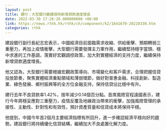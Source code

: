 ```yaml
---
layout: post
title: 建行：大型銀行繼續保持新增貸款適度增長
date: 2022-03-30 17:26:26.000000000 +08:00
link: https://news.rthk.hk/rthk/ch/component/k2/1641670-20220330.htm
categories: rthk
---
```


建設銀行副行長紀志宏表示，中國經濟目前面臨需求收縮、供給衝擊、預期轉弱三重壓力，再加上疫情衝擊，大型銀行需要發揮主力軍作用，繼續堅持穩字當頭、穩中求進的工作基調，落實好宏觀調控政策，加大對實體經濟的支持力度，繼續保持新增貸款適度增長。

他又認為，大型銀行需要根據宏觀政策導向、市場變化和客戶需求，合理把握信貸投放節奏，聚焦實體經濟重點領域和薄弱環節，做好對普惠金融、科技創新、製造業、綠色發展、鄉村振興等的全方位金融支持，保持信貸佔比穩中有升。

建行去年不良貸款率1.42%，按年減少0.14個百分點。首席風險官程遠國表示，建行今年將穩妥應對三重壓力，疫情反覆及地緣政治帶來的衝擊，加強風險管理的承接性、主動性、針對性和有效性，預計資產質量和信貸成本將保持平穩。

他提到，中國今年首2個月主要經濟指標有所回升，進一步確認經濟平穩向好的趨勢。建設銀行將持續優化信貸結構，繼續加大不良處置化解力度。
